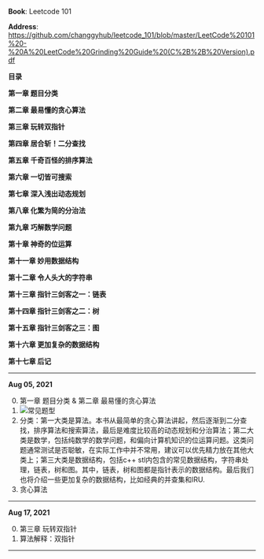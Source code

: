 <b>Book</b>: Leetcode 101

<b>Address</b>: https://github.com/changgyhub/leetcode_101/blob/master/LeetCode%20101%20-%20A%20LeetCode%20Grinding%20Guide%20(C%2B%2B%20Version).pdf

<b>目录</b>

<b>第一章 题目分类</b>

<b>第二章 最易懂的贪心算法</b>

<b>第三章 玩转双指针</b>

<b>第四章 居合斩！二分查找</b>

<b>第五章 千奇百怪的排序算法</b>

<b>第六章 一切皆可搜索</b>

<b>第七章 深入浅出动态规划</b>

<b>第八章 化繁为简的分治法</b>

<b>第九章 巧解数学问题</b>

<b>第十章 神奇的位运算</b>

<b>第十一章 妙用数据结构</b>

<b>第十二章 令人头大的字符串</b>

<b>第十三章 指针三剑客之一：链表</b>

<b>第十四章 指针三剑客之二：树</b>

<b>第十五章 指针三剑客之三：图</b>

<b>第十六章 更加复杂的数据结构</b>

<b>第十七章 后记</b>

---

<b>Aug 05, 2021</b>

0. 第一章 题目分类 & 第二章 最易懂的贪心算法
1. ![常见题型](https://github.com/tinghe14/STUDY-LeetCode-Python-Note/blob/main/Book_Leetcode_101/%E5%B8%B8%E8%A7%81%E9%A2%98%E5%9E%8B.png)
2. 分类：第一大类是算法。本书从最简单的贪心算法讲起，然后逐渐到二分查找，排序算法和搜索算法，最后是难度比较高的动态规划和分治算法；第二大类是数学，包括纯数学的数学问题，和偏向计算机知识的位运算问题。这类问题通常测试是否聪敏，在实际工作中并不常用，建议可以优先精力放在其他大类上；第三大类是数据结构，包括c++ stl内包含的常见数据结构，字符串处理，链表，树和图。其中，链表，树和图都是指针表示的数据结构。最后我们也将介绍一些更加复杂的数据结构，比如经典的并查集和lRU.
3. 贪心算法

---

<b>Aug 17, 2021</b>

0. 第三章 玩转双指针
1. 算法解释：双指针

---

